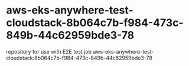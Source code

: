 # aws-eks-anywhere-test-cloudstack-8b064c7b-f984-473c-849b-44c62959bde3-78
repository for use with E2E test job aws-eks-anywhere-test-cloudstack:8b064c7b-f984-473c-849b-44c62959bde3-78
